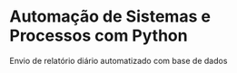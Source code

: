 # Automação de Sistemas e Processos com Python
Envio de relatório diário automatizado com base de dados
